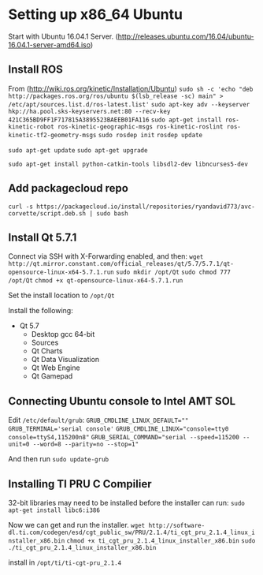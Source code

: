 # Setting up x86_64 Ubuntu
Start with Ubuntu 16.04.1 Server. (http://releases.ubuntu.com/16.04/ubuntu-16.04.1-server-amd64.iso)

## Install ROS
From (http://wiki.ros.org/kinetic/Installation/Ubuntu)
`sudo sh -c 'echo "deb http://packages.ros.org/ros/ubuntu $(lsb_release -sc) main" > /etc/apt/sources.list.d/ros-latest.list'`
`sudo apt-key adv --keyserver hkp://ha.pool.sks-keyservers.net:80 --recv-key 421C365BD9FF1F717815A3895523BAEEB01FA116`
`sudo apt-get install ros-kinetic-robot ros-kinetic-geographic-msgs ros-kinetic-roslint ros-kinetic-tf2-geometry-msgs`
`sudo rosdep init`
`rosdep update`

`sudo apt-get update`
`sudo apt-get upgrade`

`sudo apt-get install python-catkin-tools libsdl2-dev libncurses5-dev`

## Add packagecloud repo
`curl -s https://packagecloud.io/install/repositories/ryandavid773/avc-corvette/script.deb.sh | sudo bash`

## Install Qt 5.7.1
Connect via SSH with X-Forwarding enabled, and then:
`wget http://qt.mirror.constant.com/official_releases/qt/5.7/5.7.1/qt-opensource-linux-x64-5.7.1.run`
`sudo mkdir /opt/Qt`
`sudo chmod 777 /opt/Qt`
`chmod +x qt-opensource-linux-x64-5.7.1.run`

Set the install location to `/opt/Qt`

Install the following:
 - Qt 5.7
     + Desktop gcc 64-bit
     + Sources
     + Qt Charts
     + Qt Data Visualization
     + Qt Web Engine
     + Qt Gamepad

## Connecting Ubuntu console to Intel AMT SOL
Edit `/etc/default/grub`:
`GRUB_CMDLINE_LINUX_DEFAULT=""`
`GRUB_TERMINAL='serial console'`
`GRUB_CMDLINE_LINUX="console=tty0 console=ttyS4,115200n8"`
`GRUB_SERIAL_COMMAND="serial --speed=115200 --unit=0 --word=8 --parity=no --stop=1"`

And then run `sudo update-grub`

## Installing TI PRU C Compilier
32-bit libraries may need to be installed before the installer can run:
`sudo apt-get install libc6:i386`

Now we can get and run the installer.
`wget http://software-dl.ti.com/codegen/esd/cgt_public_sw/PRU/2.1.4/ti_cgt_pru_2.1.4_linux_installer_x86.bin`
`chmod +x ti_cgt_pru_2.1.4_linux_installer_x86.bin`
`sudo ./ti_cgt_pru_2.1.4_linux_installer_x86.bin`

install in `/opt/ti/ti-cgt-pru_2.1.4`

